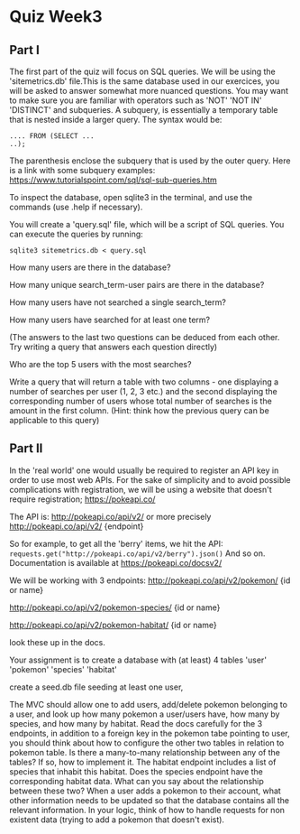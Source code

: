 # Quiz Week3

## Part I

The first part of the quiz will focus on SQL queries.
We will be using the 'sitemetrics.db' file.This is the same database used in our exercices, you will be asked to answer somewhat more nuanced questions.
You may want to make sure you are familiar with operators such as 
'NOT' 'NOT IN' 'DISTINCT'
and subqueries. A subquery, is essentially a temporary table that is nested inside a larger query. The syntax would be:
```SELECT ...
.... FROM (SELECT ...
..);
```
The parenthesis enclose the subquery that is used by the outer query.
Here is a link with some subquery examples:
https://www.tutorialspoint.com/sql/sql-sub-queries.htm

To inspect the database,
open sqlite3 in the terminal, and use the commands (use .help if necessary).

You will create a 'query.sql' file, which will be a script of SQL queries.
You can execute the queries by running:
```
sqlite3 sitemetrics.db < query.sql
```

How many users are there in the database?

How many unique search_term-user pairs are there in the database?

How many users have not searched a single search_term?

How many users have searched for at least one term?

(The answers to the last two questions can be deduced from each other. Try writing a query that answers each question directly)

Who are the top 5 users with the most searches?

Write a query that will return a table with two columns - one displaying a number of searches per user (1, 2, 3 etc.) and the second displaying the corresponding number of users whose total number of searches is the amount in the first column.
(Hint: think how the previous query can be applicable to this query)

## Part II

In the 'real world' one would usually be required to register an API key 
in order to use most web APIs. For the sake of simplicity and to avoid 
possible complications with registration, we will be using a website that
doesn't require registration;
https://pokeapi.co/

The API is:
http://pokeapi.co/api/v2/
or more precisely
http://pokeapi.co/api/v2/ {endpoint}

So for example, to get all the 'berry' items,
we hit the API:
`requests.get("http://pokeapi.co/api/v2/berry").json()`
And so on. Documentation is available at
https://pokeapi.co/docsv2/

We will be working with 3 endpoints:
http://pokeapi.co/api/v2/pokemon/ {id or name}

http://pokeapi.co/api/v2/pokemon-species/ {id or name}

http://pokeapi.co/api/v2/pokemon-habitat/ {id or name}

look these up in the docs.

Your assignment is to create a database with (at least) 4 tables
'user' 'pokemon' 'species' 'habitat'

create a seed.db file seeding at least one user,

The MVC should allow one to add users, add/delete pokemon belonging to a user,
and look up how many pokemon a user/users have, how many by species, and how many by habitat.
Read the docs carefully for the 3 endpoints, in addition to a foreign key
in the pokemon tabe pointing to user, you should think about how to configure
the other two tables in relation to pokemon table.
Is there a many-to-many relationship between any of the tables? If so, how to implement it.
The habitat endpoint includes a list of species that inhabit this habitat.
Does the species endpoint have the corresponding habitat data. What can you
say about the relationship between these two?
When a user adds a pokemon to their account, what other information needs to be updated so that the database contains all the relevant information.
In your logic, think of how to handle requests for non existent data
(trying to add a pokemon that doesn't exist). 